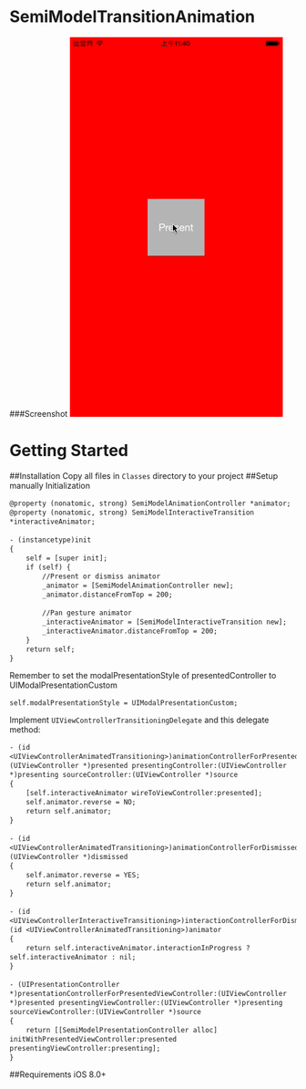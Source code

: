 # SemiModelTransitionAnimation

###Screenshot 
![](Demo.gif)

Getting Started
===============
##Installation 
Copy all files in `Classes` directory to your project
##Setup manually
Initialization
```objc
@property (nonatomic, strong) SemiModelAnimationController *animator;
@property (nonatomic, strong) SemiModelInteractiveTransition *interactiveAnimator;

- (instancetype)init
{
    self = [super init];
    if (self) {
        //Present or dismiss animator
        _animator = [SemiModelAnimationController new];
        _animator.distanceFromTop = 200;
        
        //Pan gesture animator
        _interactiveAnimator = [SemiModelInteractiveTransition new];
        _interactiveAnimator.distanceFromTop = 200;
    }
    return self;
}
```

Remember to set the modalPresentationStyle of presentedController to UIModalPresentationCustom
```objc
self.modalPresentationStyle = UIModalPresentationCustom;
```

Implement ```UIViewControllerTransitioningDelegate``` and this delegate method:
```objc
- (id <UIViewControllerAnimatedTransitioning>)animationControllerForPresentedController:(UIViewController *)presented presentingController:(UIViewController *)presenting sourceController:(UIViewController *)source
{
    [self.interactiveAnimator wireToViewController:presented];
    self.animator.reverse = NO;
    return self.animator;
}

- (id <UIViewControllerAnimatedTransitioning>)animationControllerForDismissedController:(UIViewController *)dismissed
{
    self.animator.reverse = YES;
    return self.animator;
}

- (id <UIViewControllerInteractiveTransitioning>)interactionControllerForDismissal:(id <UIViewControllerAnimatedTransitioning>)animator
{
    return self.interactiveAnimator.interactionInProgress ? self.interactiveAnimator : nil;
}

- (UIPresentationController *)presentationControllerForPresentedViewController:(UIViewController *)presented presentingViewController:(UIViewController *)presenting sourceViewController:(UIViewController *)source
{
    return [[SemiModelPresentationController alloc] initWithPresentedViewController:presented presentingViewController:presenting];
}
```

##Requirements
iOS 8.0+


